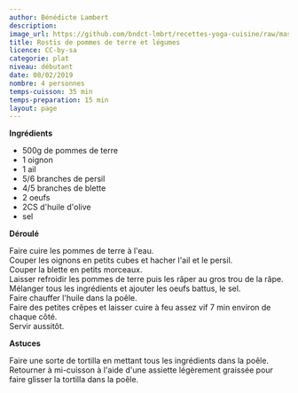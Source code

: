 ```yaml
---
author: Bénédicte Lambert
description: 
image_url: https://github.com/bndct-lmbrt/recettes-yoga-cuisine/raw/master/medias/rostis-legumes.jpg
title: Rostis de pommes de terre et légumes
licence: CC-by-sa
categorie: plat
niveau: débutant
date: 08/02/2019
nombre: 4 personnes
temps-cuisson: 35 min
temps-preparation: 15 min
layout: page
---
```



**Ingrédients**  
 
* 500g de pommes de terre
* 1 oignon
* 1 ail
* 5/6 branches de persil
* 4/5 branches de  blette
* 2 oeufs
* 2CS d'huile d'olive 
* sel



**Déroulé**

Faire cuire les pommes de terre à l'eau.  
Couper les oignons en petits cubes et hacher l'ail et le persil.  
Couper la blette en petits morceaux.  
Laisser refroidir les pommes de terre puis les râper au gros trou de la râpe.    
Mélanger tous les ingrédients et ajouter les oeufs battus, le sel.  
Faire chauffer l'huile dans la poêle.   
Faire des petites crêpes et laisser cuire à feu assez vif 7 min environ de chaque côté.    
Servir aussitôt.  
 
**Astuces** 

Faire une sorte de tortilla en mettant tous les ingrédients dans la poêle. Retourner à mi-cuisson à l'aide d'une assiette légèrement graissée pour faire glisser la tortilla dans la poêle.  